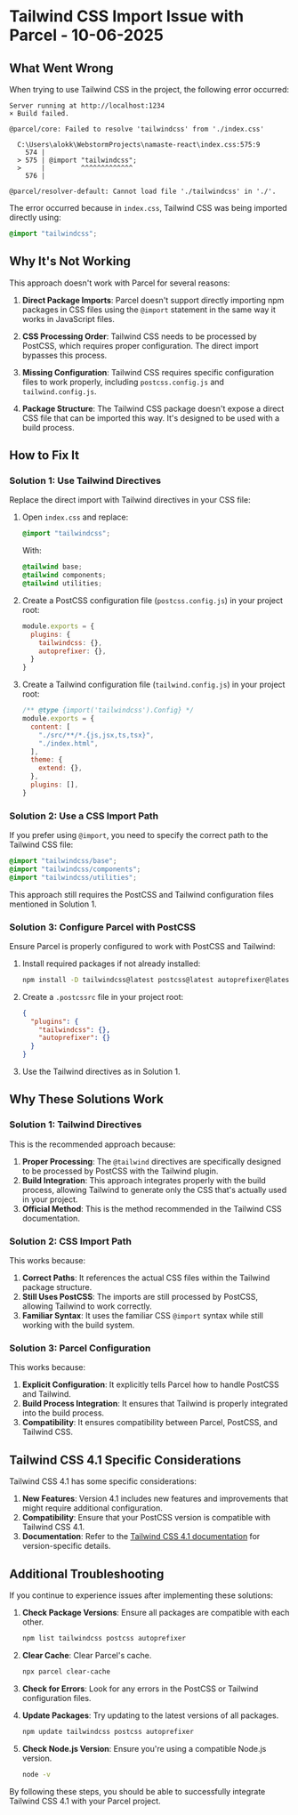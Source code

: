 # Tailwind CSS Import Issue with Parcel - 10-06-2025

## What Went Wrong

When trying to use Tailwind CSS in the project, the following error occurred:

```
Server running at http://localhost:1234
× Build failed.

@parcel/core: Failed to resolve 'tailwindcss' from './index.css'

  C:\Users\alokk\WebstormProjects\namaste-react\index.css:575:9
    574 |
  > 575 | @import "tailwindcss";
  >     |         ^^^^^^^^^^^^^
    576 |

@parcel/resolver-default: Cannot load file './tailwindcss' in './'.
```

The error occurred because in `index.css`, Tailwind CSS was being imported directly using:

```css
@import "tailwindcss";
```

## Why It's Not Working

This approach doesn't work with Parcel for several reasons:

1. **Direct Package Imports**: Parcel doesn't support directly importing npm packages in CSS files using the `@import` statement in the same way it works in JavaScript files.

2. **CSS Processing Order**: Tailwind CSS needs to be processed by PostCSS, which requires proper configuration. The direct import bypasses this process.

3. **Missing Configuration**: Tailwind CSS requires specific configuration files to work properly, including `postcss.config.js` and `tailwind.config.js`.

4. **Package Structure**: The Tailwind CSS package doesn't expose a direct CSS file that can be imported this way. It's designed to be used with a build process.

## How to Fix It

### Solution 1: Use Tailwind Directives

Replace the direct import with Tailwind directives in your CSS file:

1. Open `index.css` and replace:
   ```css
   @import "tailwindcss";
   ```
   
   With:
   ```css
   @tailwind base;
   @tailwind components;
   @tailwind utilities;
   ```

2. Create a PostCSS configuration file (`postcss.config.js`) in your project root:
   ```javascript
   module.exports = {
     plugins: {
       tailwindcss: {},
       autoprefixer: {},
     }
   }
   ```

3. Create a Tailwind configuration file (`tailwind.config.js`) in your project root:
   ```javascript
   /** @type {import('tailwindcss').Config} */
   module.exports = {
     content: [
       "./src/**/*.{js,jsx,ts,tsx}",
       "./index.html",
     ],
     theme: {
       extend: {},
     },
     plugins: [],
   }
   ```

### Solution 2: Use a CSS Import Path

If you prefer using `@import`, you need to specify the correct path to the Tailwind CSS file:

```css
@import "tailwindcss/base";
@import "tailwindcss/components";
@import "tailwindcss/utilities";
```

This approach still requires the PostCSS and Tailwind configuration files mentioned in Solution 1.

### Solution 3: Configure Parcel with PostCSS

Ensure Parcel is properly configured to work with PostCSS and Tailwind:

1. Install required packages if not already installed:
   ```bash
   npm install -D tailwindcss@latest postcss@latest autoprefixer@latest
   ```

2. Create a `.postcssrc` file in your project root:
   ```json
   {
     "plugins": {
       "tailwindcss": {},
       "autoprefixer": {}
     }
   }
   ```

3. Use the Tailwind directives as in Solution 1.

## Why These Solutions Work

### Solution 1: Tailwind Directives

This is the recommended approach because:

1. **Proper Processing**: The `@tailwind` directives are specifically designed to be processed by PostCSS with the Tailwind plugin.
2. **Build Integration**: This approach integrates properly with the build process, allowing Tailwind to generate only the CSS that's actually used in your project.
3. **Official Method**: This is the method recommended in the Tailwind CSS documentation.

### Solution 2: CSS Import Path

This works because:

1. **Correct Paths**: It references the actual CSS files within the Tailwind package structure.
2. **Still Uses PostCSS**: The imports are still processed by PostCSS, allowing Tailwind to work correctly.
3. **Familiar Syntax**: It uses the familiar CSS `@import` syntax while still working with the build system.

### Solution 3: Parcel Configuration

This works because:

1. **Explicit Configuration**: It explicitly tells Parcel how to handle PostCSS and Tailwind.
2. **Build Process Integration**: It ensures that Tailwind is properly integrated into the build process.
3. **Compatibility**: It ensures compatibility between Parcel, PostCSS, and Tailwind CSS.

## Tailwind CSS 4.1 Specific Considerations

Tailwind CSS 4.1 has some specific considerations:

1. **New Features**: Version 4.1 includes new features and improvements that might require additional configuration.
2. **Compatibility**: Ensure that your PostCSS version is compatible with Tailwind CSS 4.1.
3. **Documentation**: Refer to the [Tailwind CSS 4.1 documentation](https://tailwindcss.com/docs) for version-specific details.

## Additional Troubleshooting

If you continue to experience issues after implementing these solutions:

1. **Check Package Versions**: Ensure all packages are compatible with each other.
   ```bash
   npm list tailwindcss postcss autoprefixer
   ```

2. **Clear Cache**: Clear Parcel's cache.
   ```bash
   npx parcel clear-cache
   ```

3. **Check for Errors**: Look for any errors in the PostCSS or Tailwind configuration files.

4. **Update Packages**: Try updating to the latest versions of all packages.
   ```bash
   npm update tailwindcss postcss autoprefixer
   ```

5. **Check Node.js Version**: Ensure you're using a compatible Node.js version.
   ```bash
   node -v
   ```

By following these steps, you should be able to successfully integrate Tailwind CSS 4.1 with your Parcel project.